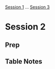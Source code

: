 [Session 1](/Sessions/Session1.md) ... [Session 3](/Sessions/Session3.md)

# Session 2

## Prep

## Table Notes
